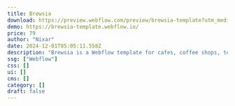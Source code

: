 ```yaml
---
title: Brewsia
download: https://preview.webflow.com/preview/brewsia-template?utm_medium=preview_link&utm_source=dashboard&utm_content=brewsia-template&preview=2edfb664231ec65faadb6ee1f8d45bb3&workflow=sitePreview
demo: https://brewsia-template.webflow.io/
price: 79
author: "Nixar"
date: 2024-12-01T05:05:11.558Z
description: "Brewsia is a Webflow template for cafes, coffee shops, tea houses, and dessert spots. Whether you run a quaint local coffee shop or a trendy café, Brewsia provides everything you need to create a stunning, functional website."
ssg: ["Webflow"]
css: []
ui: []
cms: []
category: []
draft: false
---
```

